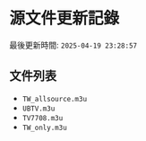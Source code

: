 # 源文件更新記錄

最後更新時間: `2025-04-19 23:28:57`

## 文件列表
- `TW_allsource.m3u`
- `UBTV.m3u`
- `TV7708.m3u`
- `TW_only.m3u`
